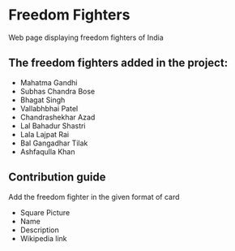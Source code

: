 # Freedom Fighters
Web page displaying freedom fighters of India

## The freedom fighters added in the project:
- Mahatma Gandhi
- Subhas Chandra Bose
- Bhagat Singh
- Vallabhbhai Patel
- Chandrashekhar Azad
- Lal Bahadur Shastri
- Lala Lajpat Rai
- Bal Gangadhar Tilak
- Ashfaqulla Khan

## Contribution guide
Add the freedom fighter in the given format of card
- Square Picture
- Name
- Description
- Wikipedia link
